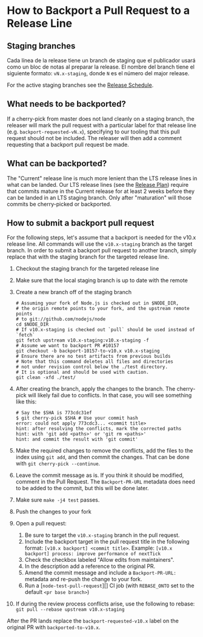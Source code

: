 # How to Backport a Pull Request to a Release Line

## Staging branches

Cada línea de la release tiene un branch de staging que el publicador usará como un bloc de notas al preparar la release. El nombre del branch tiene el siguiente formato: `vN.x-staging`, donde `N` es el número del major release.

For the active staging branches see the [Release Schedule](https://github.com/nodejs/Release#release-schedule1).

## What needs to be backported?

If a cherry-pick from master does not land cleanly on a staging branch, the releaser will mark the pull request with a particular label for that release line (e.g. `backport-requested-vN.x`), specifying to our tooling that this pull request should not be included. The releaser will then add a comment requesting that a backport pull request be made.

## What can be backported?

The "Current" release line is much more lenient than the LTS release lines in what can be landed. Our LTS release lines (see the [Release Plan](https://github.com/nodejs/Release#release-plan)) require that commits mature in the Current release for at least 2 weeks before they can be landed in an LTS staging branch. Only after "maturation" will those commits be cherry-picked or backported.

## How to submit a backport pull request

For the following steps, let's assume that a backport is needed for the v10.x release line. All commands will use the `v10.x-staging` branch as the target branch. In order to submit a backport pull request to another branch, simply replace that with the staging branch for the targeted release line.

1. Checkout the staging branch for the targeted release line
2. Make sure that the local staging branch is up to date with the remote
3. Create a new branch off of the staging branch

    ```shell
    # Assuming your fork of Node.js is checked out in $NODE_DIR,
    # the origin remote points to your fork, and the upstream remote points
    # to git://github.com/nodejs/node
    cd $NODE_DIR
    # If v10.x-staging is checked out `pull` should be used instead of `fetch`
    git fetch upstream v10.x-staging:v10.x-staging -f
    # Assume we want to backport PR #10157
    git checkout -b backport-10157-to-v10.x v10.x-staging
    # Ensure there are no test artifacts from previous builds
    # Note that this command deletes all files and directories
    # not under revision control below the ./test directory.
    # It is optional and should be used with caution.
    git clean -xfd ./test/
    ```

4. After creating the branch, apply the changes to the branch. The cherry-pick will likely fail due to conflicts. In that case, you will see something like this:

    ```shell
    # Say the $SHA is 773cdc31ef
    $ git cherry-pick $SHA # Use your commit hash
    error: could not apply 773cdc3... <commit title>
    hint: after resolving the conflicts, mark the corrected paths
    hint: with 'git add <paths>' or 'git rm <paths>'
    hint: and commit the result with 'git commit'
    ```

5. Make the required changes to remove the conflicts, add the files to the index using `git add`, and then commit the changes. That can be done with `git cherry-pick --continue`.
6. Leave the commit message as is. If you think it should be modified, comment in the Pull Request. The `Backport-PR-URL` metadata does need to be added to the commit, but this will be done later.
7. Make sure `make -j4 test` passes.
8. Push the changes to your fork
9. Open a pull request:
   1. Be sure to target the `v10.x-staging` branch in the pull request.
   1. Include the backport target in the pull request title in the following format: `[v10.x backport] <commit title>`. Example: `[v10.x backport] process: improve performance of nextTick`
   1. Check the checkbox labeled "Allow edits from maintainers".
   1. In the description add a reference to the original PR.
   1. Amend the commit message and include a `Backport-PR-URL:` metadata and re-push the change to your fork.
   1. Run a [`node-test-pull-request`][] CI job (with `REBASE_ONTO` set to the default `<pr base branch>`)
10. If during the review process conflicts arise, use the following to rebase: `git pull --rebase upstream v10.x-staging`

After the PR lands replace the `backport-requested-v10.x` label on the original PR with `backported-to-v10.x`.
